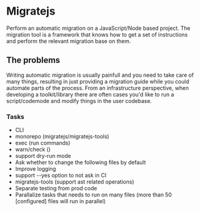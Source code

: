 # Migratejs

Perform an automatic migration on a JavaScript/Node based project. The migration tool is a framework that knows how to get a set of instructions and perform the relevant migration base on them.

## The problems
Writing automatic migration is usually painfull and you need to take care of many things, resulting in just providing a migration guide while you could automate parts of the process. From an infrastructure perspective, when developing a toolkit/library there are often cases you'd like to run a script/codemode and modify things in the user codebase.


### Tasks
* CLI
* monorepo (migratejs/migratejs-tools)
* exec (run commands)
* warn/check ()
* support dry-run mode
* Ask whether to change the following files by default
* Improve logging
* support --yes option to not ask in CI
* migratejs-tools (support ast related operations)
* Separate testing from prod code
* Parallalize tasks that needs to run on many files (more than 50 [configured] files will run in parallel)